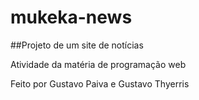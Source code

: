 # mukeka-news
##Projeto de um site de notícias

Atividade da matéria de programação web

Feito por Gustavo Paiva e Gustavo Thyerris
